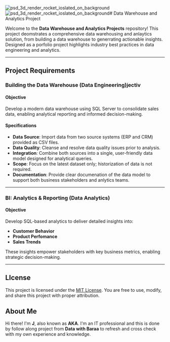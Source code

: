 ![psd_3d_render_rocket_ioslated_on_background](https://github.com/user-attachments/assets/f5299c50-a1bc-4310-a81e-0bc024c7f1e3)![psd_3d_render_rocket_ioslated_on_background](https://github.com/user-attachments/assets/f989a082-19ab-4f2c-9930-ec3ec7d0d107)# Data Warehouse and Analytics Project

Welcome to the **Data Warehouse and Analytics Projects** repository! 
This project deomstrates a comprehensive data warehousing and anlaytics solution, from building a data warehouse to generrating actionable insights. Designed as a porfolio project highlights industry best practices in data engineering and analytics.

---

## Project Requirements

### Building the Data Warehouse (Data Engineering)jectiv

#### Objective
Develop a modern data warehouse using SQL Server to consolidate sales data, enabling analytical reporting and informed decision-making.

#### Specifications
- **Data Source**: Import data from two source systems (ERP and CRM) provided as CSV files.
- **Data Quality**: Cleanse and resolve data quality issues prior to analysis.
- **Integration**: Combine both sources into a single, user-friendly data model designed for analytical queries.
- **Scope**: Focus on the latest dataset only; historization of data is not required.
- **Documentation**: Provide clear documenation of the data model to support both business stakeholders and anlytics teams.

---

### BI: Analytics & Reporting (Data Analytics)

#### Objective
Develop SQL-based analytics to deliver detailed insights into:
- **Customer Behavior**
- **Product Perfomance**
- **Sales Trends**

These insights empower stakeholders with key business metrics, enabling strategic decision-making.

---

## LIcense

This project is licensed under the [MIT License](LICENSE). You are free to use, modify, and share this project with proper attribution.

## About Me

Hi there! I'm **J**, also known as **AKA**. I'm an IT professional and this is done by follow along project from **Data with Baraa** to refresh and cross check with my own experience and knowledge.
